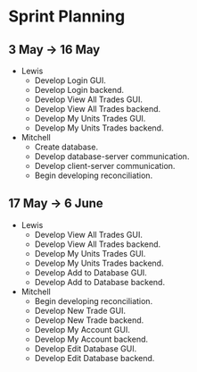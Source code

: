 Sprint Planning
===============
3 May &rarr; 16 May
--------------
- Lewis
  - Develop Login GUI.
  - Develop Login backend.
  - Develop View All Trades GUI.
  - Develop View All Trades backend.
  - Develop My Units Trades GUI.
  - Develop My Units Trades backend.
- Mitchell
  - Create database.
  - Develop database-server communication.
  - Develop client-server communication.
  - Begin developing reconciliation.

17 May &rarr; 6 June
--------------
- Lewis
  - Develop View All Trades GUI.
  - Develop View All Trades backend.
  - Develop My Units Trades GUI.
  - Develop My Units Trades backend.
  - Develop Add to Database GUI.
  - Develop Add to Database backend.
- Mitchell
  - Begin developing reconciliation.
  - Develop New Trade GUI.
  - Develop New Trade backend.
  - Develop My Account GUI.
  - Develop My Account backend.
  - Develop Edit Database GUI.
  - Develop Edit Database backend.
